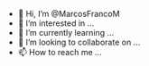 - 👋 Hi, I’m @MarcosFrancoM
- 👀 I’m interested in ...
- 🌱 I’m currently learning ...
- 💞️ I’m looking to collaborate on ...
- 📫 How to reach me ...

<!---
MarcosFrancoM/MarcosFrancoM is a ✨ special ✨ repository because its `README.md` (this file) appears on your GitHub profile.
You can click the Preview link to take a look at your changes.
--->
